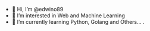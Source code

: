 - 👋 Hi, I’m @edwino89
- 👀 I’m interested in Web and Machine Learning
- 🌱 I’m currently learning Python, Golang and Others...
.

<!---
edwino89/edwino89 is a ✨ special ✨ repository because its `README.md` (this file) appears on your GitHub profile.
You can click the Preview link to take a look at your changes.
--->
